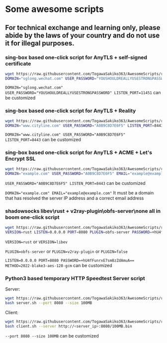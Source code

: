 # Some awesome scripts 

## For technical exchange and learning only, please abide by the laws of your country and do not use it for illegal purposes.

 ### sing-box based one-click script for AnyTLS + self-signed certificate
 
```bash
wget https://raw.githubusercontent.com/TogawaSakiko363/AwesomeScripts/refs/heads/main/proxy.sh/sing-box_anytls.sh && \
DOMAIN="sglong.wechat.com" USER_PASSWORD="YOUSHOULDREALLYUSESTRONGPASSWORD" LISTEN_PORT=11451 bash sing-box_anytls.sh install
```
  
`DOMAIN="sglong.wechat.com" USER_PASSWORD="YOUSHOULDREALLYUSESTRONGPASSWORD" LISTEN_PORT=11451` can be customized

 ### sing-box based one-click script for AnyTLS + Reality
 
```bash
wget https://raw.githubusercontent.com/TogawaSakiko363/AwesomeScripts/refs/heads/main/proxy.sh/sing-box_anytls_reality.sh && \
DOMAIN="www.cityline.com" USER_PASSWORD="A0B9C8D7E6F5" LISTEN_PORT=8443 bash sing-box_anytls_reality.sh install
```

`DOMAIN="www.cityline.com" USER_PASSWORD="A0B9C8D7E6F5" LISTEN_PORT=8443` can be customized

 ### sing-box based one-click script for AnyTLS + ACME + Let's Encrypt SSL
 
```bash
wget https://raw.githubusercontent.com/TogawaSakiko363/AwesomeScripts/refs/heads/main/proxy.sh/sing-box_anytls_acme.sh && \
DOMAIN="example.com" USER_PASSWORD="A0B9C8D7E6F5" EMAIL="example@example.com" LISTEN_PORT=8443 bash sing-box_anytls_acme.sh install
```
`USER_PASSWORD="A0B9C8D7E6F5" LISTEN_PORT=8443` can be customized

`DOMAIN="example.com" EMAIL="example@example.com"` It must be a domain that has resolved the server IP address and a correct email address

 ### shadowsocks libev\rust + v2ray-plugin\obfs-server\none all in boom one-click script

 ```bash
wget https://raw.githubusercontent.com/TogawaSakiko363/AwesomeScripts/refs/heads/main/proxy.sh/shadowsocks.sh && \
VERSION=rust LISTEN=0.0.0.0 PORT=8080 PLUGIN=obfs-server PASSWORD=+hU4fFunrxE7sm8zZdAmuA== METHOD=2022-blake3-aes-128-gcm bash shadowsocks.sh install 
```

`VERSION=rust` or `VERSION=libev`

`PLUGIN=obfs-server` or `PLUGIN=v2ray-plugin` or `PLUGIN=false`

`LISTEN=0.0.0.0 PORT=8080 PASSWORD=+hU4fFunrxE7sm8zZdAmuA== METHOD=2022-blake3-aes-128-gcm` can be customized

 ### Python3 based temporary HTTP Speedtest Server script

Server:
  ```bash
wget https://raw.githubusercontent.com/TogawaSakiko363/AwesomeScripts/refs/heads/main/speedtest.sh/server.sh && \
bash server.sh --port 8080 --size 100MB
```

Client:
  ```bash
wget https://raw.githubusercontent.com/TogawaSakiko363/AwesomeScripts/refs/heads/main/speedtest.sh/client.sh && \
bash client.sh --server http://<server_ip>:8080/100MB.bin
```

`--port 8080 --size 100MB` can be customized


